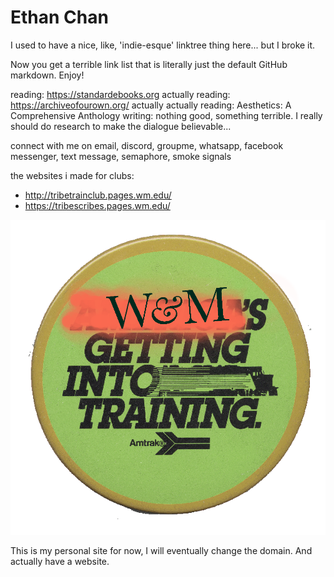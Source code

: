 # Ethan Chan

I used to have a nice, like, 'indie-esque' linktree thing here... but I broke it.

Now you get a terrible link list that is literally just the default GitHub markdown. Enjoy!

reading: https://standardebooks.org
actually reading: https://archiveofourown.org/
actually actually reading: Aesthetics: A Comprehensive Anthology
writing: nothing good, something terrible. I really should do research to make the dialogue believable...

connect with me on email, discord, groupme, whatsapp, facebook messenger, text message, semaphore, smoke signals

the websites i made for clubs:
- http://tribetrainclub.pages.wm.edu/
- https://tribescribes.pages.wm.edu/

![image](button.png)

This is my personal site for now, I will eventually change the domain. And actually have a website.
